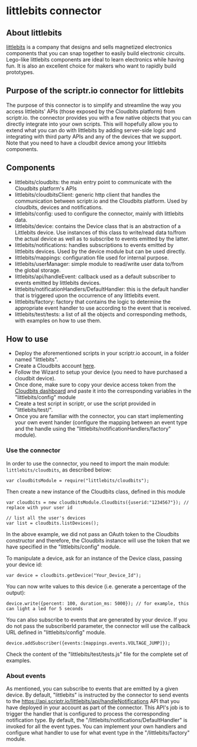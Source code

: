 # littlebits connector
## About littlebits
[littlebits](http://littlebits.cc/) is a company that designs and sells magnetized electronics components 
that you can snap together to easily build electronic circuits. Lego-like littlebits components are ideal to learn 
electronics while having fun. It is also an excellent choice for makers who want to rapidly build prototypes.

## Purpose of the scriptr.io connector for littlebits
The purpose of this connector is to simplify and streamline the way you access littlebits' APIs (those exposed by
the Cloudbits platform) from scriptr.io. the connector provides you with a few native objects that you can directly 
integrate into your own scripts. This will hopefully allow you to extend what you can do with littlebits by adding 
server-side logic and integrating with third party APIs and any of the devices that we support.
Note that you need to have a cloudbit device among your littlebits components.

## Components
- littlebits/cloudbits: the main entry point to communicate with the Cloudbits platform's APIs
- littlebits/cloudbitsClient: generic http client that handles the communication between scriptr.io and the Cloudbits platform. 
Used by cloudbits, devices and notifications.
- littlebits/config: used to configure the connector, mainly with littlebits data.
- littlebits/device: contains the Device class that is an abstraction of a Littlebits device.  Use instances of this class
to write/read data to/from the actual device as well as to subscribe to events emitted by the latter. 
- littlebits/notifications: handles subscriptions to events emitted by littlebits devices. Used by the device module 
but can be used directly.
- littlebits/mappings: configuration file used for internal purpose.
- littlebits/userManager: simple module to read/write user data to/from the global storage.
- littlebits/api/handleEvent: callback used as a default subscriber to events emitted by littlebits devices. 
- littlebits/notificationHandlers/DefaultHandler: this is the default handler that is triggered upon the occurrence of any
littlebits event.
- littlebits/factory: factory that contains the logic to determine the appropriate event handler to use according to the event that is received.
- littlebits/test/tests: a list of all the objects and corresponding methods, with examples on how to use them.

## How to use
- Deploy the aforementioned scripts in your scriptr.io account, in a folder named "littlebits".
- Create a Cloudbits account [here](http://littlebits.cc/cloudstart).
- Follow the Wizard to setup your device (you need to have purchased a cloudbit device).
- Once done, make sure to copy your device access token from the [Cloudbits dashboard](http://control.littlebitscloud.cc/)
and paste it into the corresponding variables in the "littlebits/config" module
- Create a test script in scriptr, or use the script provided in "littlebits/test/". 
- Once you are familiar with the connector, you can start implementing your own event hander (configure the mapping
between an event type and the handle using the "littlebits/notificationHandlers/factory" module).


### Use the connector

In order to use the connector, you need to import the main module: ```littlebits/cloudbits```, as described below:
```
var cloudbitsModule = require("littlebits/cloudbits");
```
Then create a new instance of the Cloudbits class, defined in this module 
```
var cloudbits = new cloudbitsModule.Cloudbits({userid:"1234567"}); // replace with your user id

// list all the user's devices
var list = cloudbits.listDevices();
```
In the above example, we did not pass an OAuth token to the Cloudbits constructor and therefore, the
Cloudbits instance will use the token that we have specified in the "littlebits/config" module.

To manipulate a device, ask for an instance of the Device class, passing your device id:
```
var device = cloudbits.getDevice("Your_Device_Id");
```
You can now write values to this device (i.e. generate a percentage of the output):
```
device.write({percent: 100, duration_ms: 5000}); // for example, this can light a led for 5 seconds
```
You can also subscribe to events that are generated by your device. If you do not pass the 
subscriberId parameter, the connector will use the callback URL defined in "littlebits/config" module.
```
device.addSubscriber({events:[mappings.events.VOLTAGE_JUMP]});
```
Check the content of the "littlebits/test/tests.js" file for the complete set of examples.

### About events
As mentioned, you can subscribe to events that are emitted by a given device.
By default, "littlebits" is instructed by the connector to send events to the https://api.scriptr.io/littlebits/api/handleNotifications API 
that you have deployed in your account as part of the connector. 
This API's job is to trigger the handler that is configured to process the corresponding notification type.
By default, the "/littlebits/notifications/DefaultHandler" is invoked for all the event types. 
You can implement your own handlers and configure what handler to use for what event type in the "/littlebits/factory" module.
